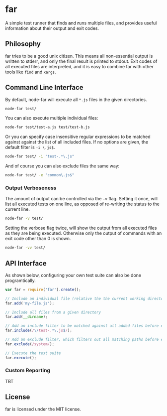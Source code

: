 # far

A simple test runner that **f**inds **a**nd **r**uns multiple files, and
provides useful information about their output and exit codes.

## Philosophy

far tries to be a good unix citizen. This means all non-essential output is
written to stderr, and only the final result is printed to stdout. Exit codes
of all executed files are interpreted, and it is easy to combine far with other
tools like `find` and `xargs`.

## Command Line Interface

By default, node-far will execute all `*.js` files in the given directories.

``` bash
node-far test/
```

You can also execute multiple individual files:

``` bash
node-far test/test-a.js test/test-b.js
```

Or you can specify case insensitive regular expressions to be matched against
against the list of all included files. If no options are given, the default
filter is `-i \.js$`.

``` bash
node-far test/ -i "test-.*\.js"
```
And of course you can also exclude files the same way:

``` bash
node-far test/ -e "common\.js$"
```

### Output Verboseness

The amount of output can be controlled via the `-v` flag. Setting it once, will
list all executed tests on one line, as opposed of re-writing the status to the
current line.

``` bash
node-far -v test/
```

Setting the verbose flag twice, will show the output from all executed files as
they are being executed. Otherwise only the output of commands with an exit code
other than 0 is shown.

``` bash
node-far -vv test/
```

## API Interface

As shown below, configuring your own test suite can also be done programtically.

``` javascript
var far = require('far').create();

// Include an individual file (relative the the current working directory)
far.add('my-file.js');

// Include all files from a given directory
far.add(__dirname);

// Add an include filter to be matched against all added files before execution
far.include(/\/test-.*\.js$/);

// Add an exclude filter, which filters out all matching paths before execution
far.exclude(/system/);

// Execute the test suite
far.execute();
```

### Custom Reporting

TBT

## License

far is licensed under the MIT license.
